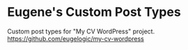 # Eugene's Custom Post Types
Custom post types for "My CV WordPress" project.
https://github.com/eugelogic/my-cv-wordpress
